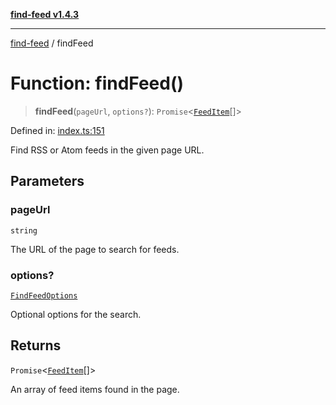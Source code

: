 [**find-feed v1.4.3**](../README.md)

***

[find-feed](../README.md) / findFeed

# Function: findFeed()

> **findFeed**(`pageUrl`, `options?`): `Promise`\<[`FeedItem`](../interfaces/FeedItem.md)[]\>

Defined in: [index.ts:151](https://github.com/Robot-Inventor/find-feed/blob/424b4b19bb90a9d2acf1e35ef830eda5613d8a43/src/index.ts#L151)

Find RSS or Atom feeds in the given page URL.

## Parameters

### pageUrl

`string`

The URL of the page to search for feeds.

### options?

[`FindFeedOptions`](../interfaces/FindFeedOptions.md)

Optional options for the search.

## Returns

`Promise`\<[`FeedItem`](../interfaces/FeedItem.md)[]\>

An array of feed items found in the page.

